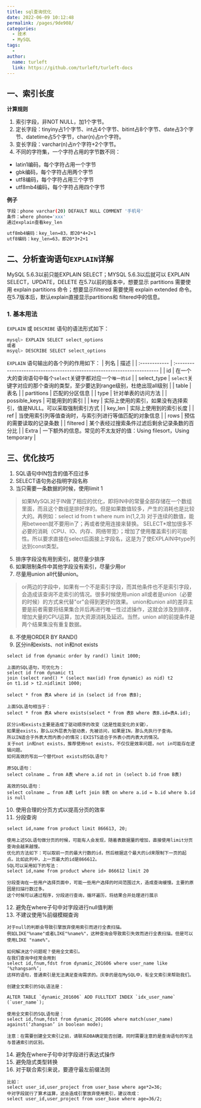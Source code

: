 ```yaml
---
title: sql查询优化
date: 2022-06-09 10:12:48
permalink: /pages/9de908/
categories:
  - 技术
  - MySQL
tags:
  - 
author: 
  name: turleft
  link: https://github.com/turleft/turleft-docs
---
```

## 一、索引长度

**计算规则**

1. 索引字段，非NOT NULL，加1个字节。
2. 定长字段：tinyiny占1个字节、int占4个字节、bitint占8个字节、date占3个字节、datetime占5个字节，char(n)占n个字符。
3. 变长字段：varchar(n)占n个字符+2个字节。
4. 不同的字符集，一个字符占用的字节数不同：

- latin1编码，每个字符占用一个字节
- gbk编码，每个字符占用两个字节
- utf8编码，每个字符占用三个字节
- utf8mb4编码，每个字符占用四个字节

**例子**
```bash
字段：phone varchar(20) DEFAULT NULL COMMENT '手机号'
条件：where phone='xxx'
通过explain查看key_len

utf8mb4编码：key_len=83，即20*4+2+1
utf8编码：key_len=63，即20*3+2+1
```
## 二、分析查询语句`EXPLAIN`详解
MySQL 5.6.3以前只能EXPLAIN SELECT；MYSQL 5.6.3以后就可以 EXPLAIN SELECT，UPDATE，DELETE
在5.7以前的版本中，想要显示 partitions 需要使用 explain partitions 命令；想要显示filtered 需要使用 explain extended 命令。在5.7版本后，默认explain直接显示partitions和 filtered中的信息。
### 1. 基本用法
`EXPLAIN` 或 `DESCRIBE` 语句的语法形式如下：
```bash
mysql> EXPLAIN SELECT select_options 
或者
msyql> DESCRIBE SELECT select_options
```

`EXPLAIN` 语句输出的各个列的作用如下：
| 列名          | 描述                                                                     |
| :------------ | :----------------------------------------------------------------------- |
| id            | 在一个大的查询语句中每个`select`关键字都对应一个`唯一的id`               |
| select_type   | `select`关键字对应的那个查询的类型，至少要达到range级别，杜绝出现all级别 |
| table         | 表名                                                                     |
| partitions    | 匹配的分区信息                                                           |
| type          | 针对单表的访问方法                                                       |
| possible_keys | 可能用到的索引                                                           |
| key           | 实际上使用的索引，如果没有选择索引，值是NULL。可以采取强制索引方式       |
| key_len       | 实际上使用到的索引长度                                                   |
| ref           | 当使用索引列等值查询时，与索引列进行等值匹配的对象信息                   |
| rows          | 预估的需要读取的记录条数                                                 |
| filtered      | 某个表经过搜索条件过滤后剩余记录条数的百分比                             |
| Extra         | 一下额外的信息。常见的不太友好的值：Using filesort，Using temporary      |

## 三、优化技巧
1. SQL语句中IN包含的值不应过多
2. SELECT语句务必指明字段名称
3. 当只需要一条数据的时候，使用limit 1
> 如果MySQL对于IN做了相应的优化，即将IN中的常量全部存储在一个数组里面，而且这个数组是排好序的。但是如果数值较多，产生的消耗也是比较大的。再例如：select id from t where num in(1,2,3) 对于连续的数值，能用between就不要用in了；再或者使用连接来替换。
  SELECT*增加很多不必要的消耗（CPU、IO、内存、网络带宽）；增加了使用覆盖索引的可能性。所以要求直接在select后面接上字段名，这是为了使EXPLAIN中type列达到const类型。
5. 排序字段没有用到索引，就尽量少排序
6. 如果限制条件中其他字段没有索引，尽量少用or
7. 尽量用union all代替union。
> or两边的字段中，如果有一个不是索引字段，而其他条件也不是索引字段，会造成该查询不走索引的情况。很多时候使用union all或者是union（必要的时候）的方式来代替"or"会得到更好的效果。
> union和union all的差异主要是前者需要将结果集合并后再进行唯一性过滤操作，这就会涉及到排序，增加大量的CPU运算，加大资源消耗及延迟。当然，union all的前提条件是两个结果集没有重复数据。
8. 不使用ORDER BY RAND()
9. 区分in和exists、not in和not exists
```
select id from dynamic order by rand() limit 1000;

上面的SQL语句，可优化为：
select id from dynamic t1 
join (select rand() * (select max(id) from dynamic) as nid) t2 
on t1.id > t2.nidlimit 1000;
```

```
select * from 表A where id in (select id from 表B);

上面SQL语句相当于：
select * from 表A where exists(select * from 表B where 表B.id=表A.id);
```

```
区分in和exists主要是造成了驱动顺序的改变（这是性能变化的关键），
如果是exists，那么以外层表为驱动表，先被访问，如果是IN，那么先执行子查询。
所以IN适合于外表大而内表小的情况；EXISTS适合于外表小而内表大的情况。
关于not in和not exists，推荐使用not exists，不仅仅是效率问题，not in可能存在逻辑问题。
如何高效的写出一个替代not exists的SQL语句？

原SQL语句：
select colname … from A表 where a.id not in (select b.id from B表)

高效的SQL语句：
select colname … from A表 Left join B表 on where a.id = b.id where b.id is null
```
10. 使用合理的分页方式以提高分页的效率
11. 分段查询
```
select id,name from product limit 866613, 20;

使用上述SQL语句做分页的时候，可能有人会发现，随着表数据量的增加，直接使用limit分页查询会越来越慢。
优化的方法如下：可以取前一页的最大行数的id，然后根据这个最大的id来限制下一页的起点。比如此列中，上一页最大的id是866612。
SQL可以采用如下的写法：
select id,name from product where id> 866612 limit 20

分段查询在一些用户选择页面中，可能一些用户选择的时间范围过大，造成查询缓慢。主要的原因是扫描行数过多。
这个时候可以通过程序，分段进行查询，循环遍历，将结果合并处理进行展示
```
12. 避免在where子句中对字段进行null值判断
13. 不建议使用%前缀模糊查询
```
对于null的判断会导致引擎放弃使用索引而进行全表扫描。
例如LIKE"%name"或者LIKE"%name%"，这种查询会导致索引失效而进行全表扫描。但是可以使用LIKE "name%"。

如何解决这个问题呢？使用全文索引。
在我们查询中经常会用到
select id,fnum,fdst from dynamic_201606 where user_name like ‘%zhangsan%’;
这样的语句，普通索引是无法满足查询需求的。庆幸的是在MySQL中，有全文索引来帮助我们。

创建全文索引的SQL语法是：

ALTER TABLE `dynamic_201606` ADD FULLTEXT INDEX `idx_user_name` (`user_name`);

使用全文索引的SQL语句是：
select id,fnum,fdst from dynamic_201606 where match(user_name) against(‘zhangsan’ in boolean mode);

注意：在需要创建全文索引之前，请联系DBA确定能否创建。同时需要注意的是查询语句的写法与普通索引的区别。
```
14. 避免在where子句中对字段进行表达式操作
15. 避免隐式类型转换
16. 对于联合索引来说，要遵守最左前缀法则
```
比如：
select user_id,user_project from user_base where age*2=36;
中对字段就行了算术运算，这会造成引擎放弃使用索引，建议改成：
select user_id,user_project from user_base where age=36/2;
```